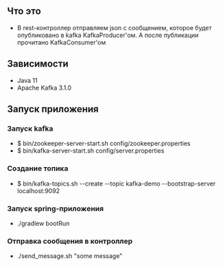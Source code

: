 ## Что это
- В rest-контроллер отправляем json с сообщением, которое будет опубликовано в kafka KafkaProducer'ом. А после публикации прочитано KafkaConsumer'ом

## Зависимости
- Java 11
- Apache Kafka 3.1.0

## Запуск приложения
### Запуск kafka
- $ bin/zookeeper-server-start.sh config/zookeeper.properties
- $ bin/kafka-server-start.sh config/server.properties

### Создание топика
- $ bin/kafka-topics.sh --create --topic kafka-demo --bootstrap-server localhost:9092

### Запуск spring-приложения
- ./gradlew bootRun

### Отправка сообщения в контроллер
- ./send_message.sh "some message"
